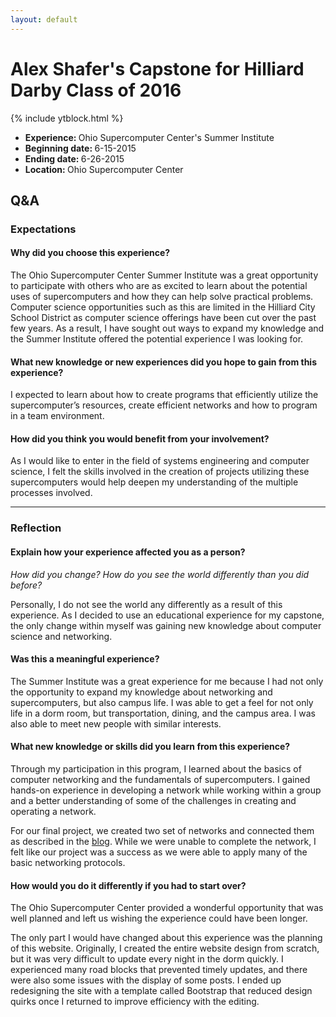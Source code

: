```yaml
---
layout: default
---
```


# Alex Shafer's Capstone for Hilliard Darby Class of 2016

{% include ytblock.html %}

<ul class="list-group">
  <li class="list-group-item"><b>Experience: </b>Ohio Supercomputer Center's Summer Institute</li>
  <li class="list-group-item"><b>Beginning date: </b>6-15-2015</li>
  <li class="list-group-item"><b>Ending date: </b>6-26-2015</li>
  <li class="list-group-item"><b>Location: </b>Ohio Supercomputer Center</li>
</ul>

## Q&A

### Expectations

#### Why did you choose this experience?

The Ohio Supercomputer Center Summer Institute was a great opportunity to participate
with others who are as excited to learn about the potential uses of supercomputers
and how they can help solve practical problems. Computer science opportunities
such as this are limited in the Hilliard City School District as computer science
offerings have been cut over the past few years. As a result, I have sought
out ways to expand my knowledge and the Summer Institute offered the potential
experience I was looking for.

#### What new knowledge or new experiences did you hope to gain from this experience?

I expected to learn about how to create programs that efficiently utilize the supercomputer’s
resources, create efficient networks and how to program in a team environment.

#### How did you think you would benefit from your involvement?

As I would like to enter in the field of systems engineering and computer science,
I felt the skills involved in the creation of projects utilizing these supercomputers
would help deepen my understanding of the multiple processes involved.

---

### Reflection

#### Explain how your experience affected you as a person?

*How did you change? How do you see the world differently than you did before?*

Personally, I do not see the world any differently as a result of this experience.
As I decided to use an educational experience for my capstone, the only change
within myself was gaining new knowledge about computer science and networking.

#### Was this a meaningful experience?

The Summer Institute was a great experience for me because I had
not only the opportunity to expand my knowledge about networking and supercomputers,
but also campus life. I was able to get a feel for not only life in a dorm
room, but transportation, dining, and the campus area. I was also able to meet
new people with similar interests.

#### What new knowledge or skills did you learn from this experience?

Through my participation in this program, I learned about the basics of computer networking
and the fundamentals of supercomputers. I gained hands-on experience in developing
a network while working within a group and a better understanding of some of
the challenges in creating and operating a network.

For our final project, we created two set of networks and connected them as described
in the [blog](/category/oscsi). While we were unable to complete
the network, I felt like our project was a success as we were able to apply
many of the basic networking protocols.

#### How would you do it differently if you had to start over?

The Ohio Supercomputer Center provided a wonderful opportunity that was well planned
and left us wishing the experience could have been longer.

The only part I would have changed about this experience
was the planning of this website. Originally, I created the entire website
design from scratch, but it was very difficult to update every night in the
dorm quickly. I experienced many road blocks that prevented timely updates,
and there were also some issues with the display of some posts. I ended up
redesigning the site with a template called Bootstrap that reduced design quirks
once I returned to improve efficiency with the editing.
